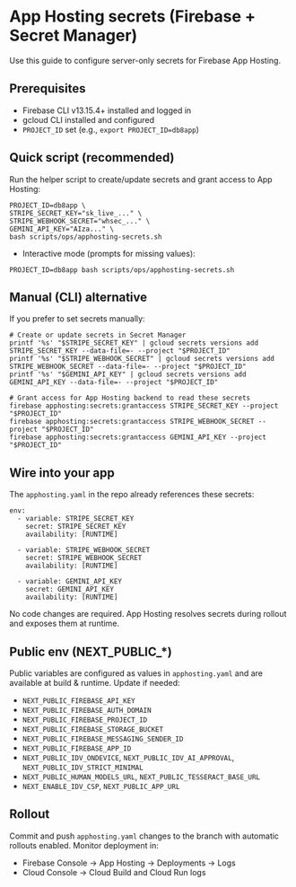 # App Hosting secrets (Firebase + Secret Manager)

Use this guide to configure server-only secrets for Firebase App Hosting.

## Prerequisites
- Firebase CLI v13.15.4+ installed and logged in
- gcloud CLI installed and configured
- `PROJECT_ID` set (e.g., `export PROJECT_ID=db8app`)

## Quick script (recommended)
Run the helper script to create/update secrets and grant access to App Hosting:

```
PROJECT_ID=db8app \
STRIPE_SECRET_KEY="sk_live_..." \
STRIPE_WEBHOOK_SECRET="whsec_..." \
GEMINI_API_KEY="AIza..." \
bash scripts/ops/apphosting-secrets.sh
```

- Interactive mode (prompts for missing values):

```
PROJECT_ID=db8app bash scripts/ops/apphosting-secrets.sh
```

## Manual (CLI) alternative
If you prefer to set secrets manually:

```
# Create or update secrets in Secret Manager
printf '%s' "$STRIPE_SECRET_KEY" | gcloud secrets versions add STRIPE_SECRET_KEY --data-file=- --project "$PROJECT_ID"
printf '%s' "$STRIPE_WEBHOOK_SECRET" | gcloud secrets versions add STRIPE_WEBHOOK_SECRET --data-file=- --project "$PROJECT_ID"
printf '%s' "$GEMINI_API_KEY" | gcloud secrets versions add GEMINI_API_KEY --data-file=- --project "$PROJECT_ID"

# Grant access for App Hosting backend to read these secrets
firebase apphosting:secrets:grantaccess STRIPE_SECRET_KEY --project "$PROJECT_ID"
firebase apphosting:secrets:grantaccess STRIPE_WEBHOOK_SECRET --project "$PROJECT_ID"
firebase apphosting:secrets:grantaccess GEMINI_API_KEY --project "$PROJECT_ID"
```

## Wire into your app
The `apphosting.yaml` in the repo already references these secrets:

```
env:
  - variable: STRIPE_SECRET_KEY
    secret: STRIPE_SECRET_KEY
    availability: [RUNTIME]

  - variable: STRIPE_WEBHOOK_SECRET
    secret: STRIPE_WEBHOOK_SECRET
    availability: [RUNTIME]

  - variable: GEMINI_API_KEY
    secret: GEMINI_API_KEY
    availability: [RUNTIME]
```

No code changes are required. App Hosting resolves secrets during rollout and exposes them at runtime.

## Public env (NEXT_PUBLIC_*)
Public variables are configured as values in `apphosting.yaml` and are available at build & runtime. Update if needed:

- `NEXT_PUBLIC_FIREBASE_API_KEY`
- `NEXT_PUBLIC_FIREBASE_AUTH_DOMAIN`
- `NEXT_PUBLIC_FIREBASE_PROJECT_ID`
- `NEXT_PUBLIC_FIREBASE_STORAGE_BUCKET`
- `NEXT_PUBLIC_FIREBASE_MESSAGING_SENDER_ID`
- `NEXT_PUBLIC_FIREBASE_APP_ID`
- `NEXT_PUBLIC_IDV_ONDEVICE`, `NEXT_PUBLIC_IDV_AI_APPROVAL`, `NEXT_PUBLIC_IDV_STRICT_MINIMAL`
- `NEXT_PUBLIC_HUMAN_MODELS_URL`, `NEXT_PUBLIC_TESSERACT_BASE_URL`
- `NEXT_ENABLE_IDV_CSP`, `NEXT_PUBLIC_APP_URL`

## Rollout
Commit and push `apphosting.yaml` changes to the branch with automatic rollouts enabled. Monitor deployment in:

- Firebase Console → App Hosting → Deployments → Logs
- Cloud Console → Cloud Build and Cloud Run logs

